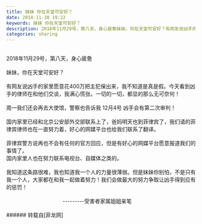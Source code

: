 ```yaml
---
title: 妹妹 你在天堂可安好？
date: 2018-11-30 19:22
keywords: 妹妹 你在天堂可安好？
description: 2018年11月29号，第八天，身心疲惫妹妹，你在天堂可安好？有网友说凶手的家里愿意花400万把主犯保出来，我不知道是真是假。今天看到凶手的律师在和他们交谈，我满心慌张。一切的一切，都显的那么无可奈何！周一我们还会再去大使馆，警察也告诉我 12月4号 凶手会有第二次审判！国内家里已经和北京公安部外交部联系上了，爸妈明天也到菲律宾了，我们请的菲律宾律师也在一直努力着，好心的网媒平台也给我们联系了翻译。菲律宾警方说再也不会有任何的官方回应，但是有好心的网媒平台愿意报道我们的事情了。国内家里人也在努力联系电视台、自媒体之类的。我知道这条路很难，我也知道我一个人的力量很薄弱。但是妹妹你别怕，不是只有我一个人，大家都在和我一起做着努力！我们会做最大的努力争取让凶手得到应有的惩罚！                                      ---------受害者家属姐姐亲笔
categories: sharing
---
```

<td class="t_f" id="postmessage_2384415">

<br/>
2018年11月29号，第八天，身心疲惫<br/>
<br/>
妹妹，你在天堂可安好？<br/>
<br/>
有网友说凶手的家里愿意花400万把主犯保出来，我不知道是真是假。今天看到凶手的律师在和他们交谈，我满心慌张。一切的一切，都显的那么无可奈何！<br/>
<br/>
周一我们还会再去大使馆，警察也告诉我 12月4号 凶手会有第二次审判！<br/>
<br/>
国内家里已经和北京公安部外交部联系上了，爸妈明天也到菲律宾了，我们请的菲律宾律师也在一直努力着，好心的网媒平台也给我们联系了翻译。<br/>
<br/>
菲律宾警方说再也不会有任何的官方回应，但是有好心的网媒平台愿意报道我们的事情了。<br/>
国内家里人也在努力联系电视台、自媒体之类的。<br/>
<br/>
我知道这条路很难，我也知道我一个人的力量很薄弱。但是妹妹你别怕，不是只有我一个人，大家都在和我一起做着努力！我们会做最大的努力争取让凶手得到应有的惩罚！<br/>
<br/>
                                      ---------受害者家属姐姐亲笔<br/>
<br/>
</td>
###### 转载自[菲龙网]